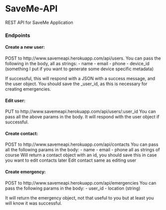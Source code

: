 # SaveMe-API
REST API for SaveMe Application

<h3>Endpoints</h3>
<h4> Create a new user:</h4> POST to http://www.savemeapi.herokuapp.com/api/users.  You can pass the following in the body, all as strings:
- name
- email
- phone
- device_id (something I put if you want to generate some device specific metadata)

If successful, this will respond with a JSON with a success message, and the user object.  You should save the _user_id, as this is necessary for creating emergencies.

<h4> Edit user:</h4> PUT to http://www.savemeapi.herokuapp.com/api/users/:user_id  You can pass all the above params in the body.  It will respond with the user object if successful.

<h4> Create contact:</h4> POST to http://www.savemeapi.herokuapp.com/api/contacts  You can pass all the following params in the body:
- name
- email
- phone
all as strings of course
Will return a contact object with an id, you should save this in case you want to edit contacts later
Edit contact same as editing user

<h4> Create emergency: </h4>POST to http://www.savemeapi.herokuapp.com/api/emergencies You can pass the following params in the body:
- user_id
- location (string)

It will return the emergency object, not that useful to you but at least you will know it was successful.  



